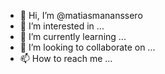 - 👋 Hi, I’m @matiasmananssero
- 👀 I’m interested in ...
- 🌱 I’m currently learning ...
- 💞️ I’m looking to collaborate on ...
- 📫 How to reach me ...

<!---
matiasmananssero/matiasmananssero is a ✨ special ✨ repository because its `README.md` (this file) appears on your GitHub profile.
You can click the Preview link to take a look at your changes.
--->
